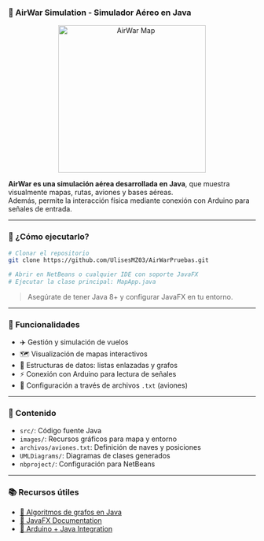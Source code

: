 ### 🛫 AirWar Simulation - Simulador Aéreo en Java

<p align="center">
  <img width="300" src="https://i.imgur.com/NzexFQe.png" alt="AirWar Map">
</p>

**AirWar es una simulación aérea desarrollada en Java**, que muestra visualmente mapas, rutas, aviones y bases aéreas.  
Además, permite la interacción física mediante conexión con Arduino para señales de entrada.

---

### 🚀 ¿Cómo ejecutarlo?

```bash
# Clonar el repositorio
git clone https://github.com/UlisesMZ03/AirWarPruebas.git

# Abrir en NetBeans o cualquier IDE con soporte JavaFX
# Ejecutar la clase principal: MapApp.java
```

> Asegúrate de tener Java 8+ y configurar JavaFX en tu entorno.

---

### 🔧 Funcionalidades

- ✈️ Gestión y simulación de vuelos
- 🗺️ Visualización de mapas interactivos
- 🔄 Estructuras de datos: listas enlazadas y grafos
- ⚡ Conexión con Arduino para lectura de señales
- 📄 Configuración a través de archivos `.txt` (aviones)

---

### 📂 Contenido

- `src/`: Código fuente Java
- `images/`: Recursos gráficos para mapa y entorno
- `archivos/aviones.txt`: Definición de naves y posiciones
- `UMLDiagrams/`: Diagramas de clases generados
- `nbproject/`: Configuración para NetBeans

---

### 📚 Recursos útiles

- [🧠 Algoritmos de grafos en Java](https://www.baeldung.com/java-graphs)
- [📘 JavaFX Documentation](https://openjfx.io/)
- [🔌 Arduino + Java Integration](https://playground.arduino.cc/interfacing/java/)
